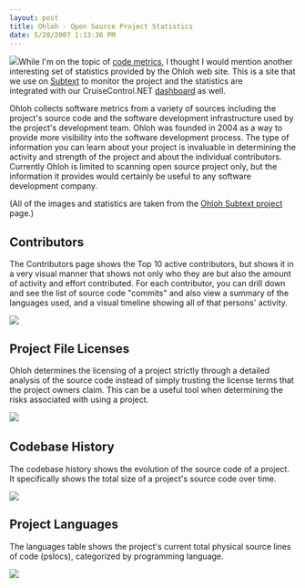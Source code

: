 ```yaml
---
layout: post
title: Ohloh - Open Source Project Statistics
date: 5/20/2007 1:13:36 PM
---
```


![](http://www.ohloh.net/images/logo_med.png)While I'm on the topic of [code metrics](http://geekswithblogs.net/sdorman/archive/2007/05/20/NDepend-2.2.aspx), I thought I would mention another interesting set of statistics provided by the Ohloh web site. This is a site that we use on [Subtext](http://subtextproject.com/) to monitor the project and the statistics are integrated with our CruiseControl.NET [dashboard](http://build.subtextproject.com) as well.

Ohloh collects software metrics from a variety of sources including the project's source code and the software development infrastructure used by the project's development team. Ohloh was founded in 2004 as a way to provide more visibility into the software development process. The type of information you can learn about your project is invaluable in determining the activity and strength of the project and about the individual contributors. Currently Ohloh is limited to scanning open source project only, but the information it provides would certainly be useful to any software development company.

(All of the images and statistics are taken from the [Ohloh Subtext project](http://www.ohloh.net/projects/3167 "Subtext Analysis Report") page.)

## Contributors

The Contributors page shows the Top 10 active contributors, but shows it in a very visual manner that shows not only who they are but also the amount of activity and effort contributed. For each contributor, you can drill down and see the list of source code "commits" and also view a summary of the languages used, and a visual timeline showing all of that persons' activity.

![](http://gwb.blob.core.windows.net/sdorman/WindowsLiveWriter/OhlohOpenSourceProjectStatistics_B9EE/image%7B0%7D4.png) 

## Project File Licenses

Ohloh determines the licensing of a project strictly through a detailed analysis of the source code instead of simply trusting the license terms that the project owners claim. This can be a useful tool when determining the risks associated with using a project.

![](http://gwb.blob.core.windows.net/sdorman/WindowsLiveWriter/OhlohOpenSourceProjectStatistics_B9EE/image%7B0%7D11.png)  

## Codebase History

The codebase history shows the evolution of the source code of a project. It specifically shows the total size of a project's source code over time.

![](http://gwb.blob.core.windows.net/sdorman/WindowsLiveWriter/OhlohOpenSourceProjectStatistics_B9EE/image%7B0%7D16.png) 

## Project Languages

The languages table shows the project's current total physical source lines of code (pslocs), categorized by programming language.

![](http://gwb.blob.core.windows.net/sdorman/WindowsLiveWriter/OhlohOpenSourceProjectStatistics_B9EE/image%7B0%7D21.png)
